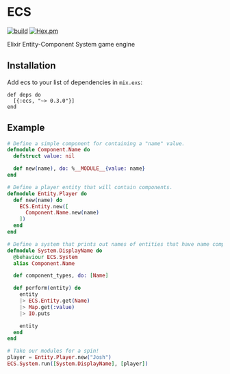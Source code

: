 # ECS

[![build](https://img.shields.io/travis/joshforisha/ecs.svg?maxAge=2592000?style=flat-square)](https://travis-ci.org/joshforisha/ecs)
[![Hex.pm](https://img.shields.io/hexpm/v/ecs.svg?maxAge=2592000?style=flat-square)](https://hex.pm/packages/ecs)

Elixir Entity-Component System game engine

## Installation

Add ecs to your list of dependencies in `mix.exs`:

    def deps do
      [{:ecs, "~> 0.3.0"}]
    end

## Example

```elixir
# Define a simple component for containing a "name" value.
defmodule Component.Name do
  defstruct value: nil

  def new(name), do: %__MODULE__{value: name}
end

# Define a player entity that will contain components.
defmodule Entity.Player do
  def new(name) do
    ECS.Entity.new([
      Component.Name.new(name)
    ])
  end
end

# Define a system that prints out names of entities that have name components.
defmodule System.DisplayName do
  @behaviour ECS.System
  alias Component.Name

  def component_types, do: [Name]

  def perform(entity) do
    entity
    |> ECS.Entity.get(Name)
    |> Map.get(:value)
    |> IO.puts

    entity
  end
end

# Take our modules for a spin!
player = Entity.Player.new("Josh")
ECS.System.run([System.DisplayName], [player])
```
